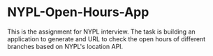 # NYPL-Open-Hours-App
This is the assignment for NYPL interview. The task is building an application to generate and URL to check the open hours of different branches based on NYPL's location API.
